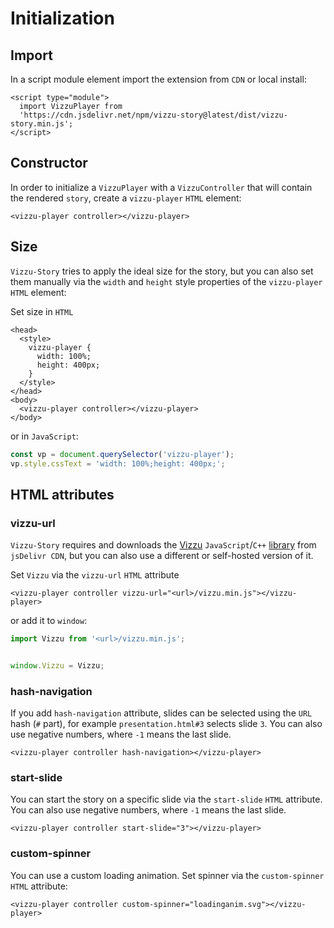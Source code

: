 # Initialization

## Import

In a script module element import the extension from `CDN` or local install:

```
<script type="module">
  import VizzuPlayer from 
  'https://cdn.jsdelivr.net/npm/vizzu-story@latest/dist/vizzu-story.min.js';
</script>
```

## Constructor

In order to initialize a `VizzuPlayer` with a `VizzuController` that will
contain the rendered `story`, create a `vizzu-player` `HTML` element:

```
<vizzu-player controller></vizzu-player>
```

## Size

`Vizzu-Story` tries to apply the ideal size for the story, but you can also set
them manually via the `width` and `height` style properties of the
`vizzu-player` `HTML` element:

Set size in `HTML`

```
<head>
  <style>
    vizzu-player {
      width: 100%;
      height: 400px;
    }
  </style>
</head>
<body>
  <vizzu-player controller></vizzu-player>
</body>
```

or in `JavaScript`:

```javascript
const vp = document.querySelector('vizzu-player');
vp.style.cssText = 'width: 100%;height: 400px;';
```

## HTML attributes

### vizzu-url

`Vizzu-Story` requires and downloads the
[Vizzu](https://github.com/vizzuhq/vizzu-lib) `JavaScript`/`C++`
[library](https://www.jsdelivr.com/package/npm/vizzu) from `jsDelivr CDN`, but
you can also use a different or self-hosted version of it.

Set `Vizzu` via the `vizzu-url` `HTML` attribute

```
<vizzu-player controller vizzu-url="<url>/vizzu.min.js"></vizzu-player>
```

or add it to `window`:

```javascript
import Vizzu from '<url>/vizzu.min.js';


window.Vizzu = Vizzu;
```

### hash-navigation

If you add `hash-navigation` attribute, slides can be selected using the `URL`
hash (`#` part), for example `presentation.html#3` selects slide `3`. You can
also use negative numbers, where `-1` means the last slide.

```
<vizzu-player controller hash-navigation></vizzu-player>
```

### start-slide

You can start the story on a specific slide via the `start-slide` `HTML`
attribute. You can also use negative numbers, where `-1` means the last slide.

```
<vizzu-player controller start-slide="3"></vizzu-player>
```

### custom-spinner

You can use a custom loading animation. Set spinner via the `custom-spinner`
`HTML` attribute:

```
<vizzu-player controller custom-spinner="loadinganim.svg"></vizzu-player>
```
